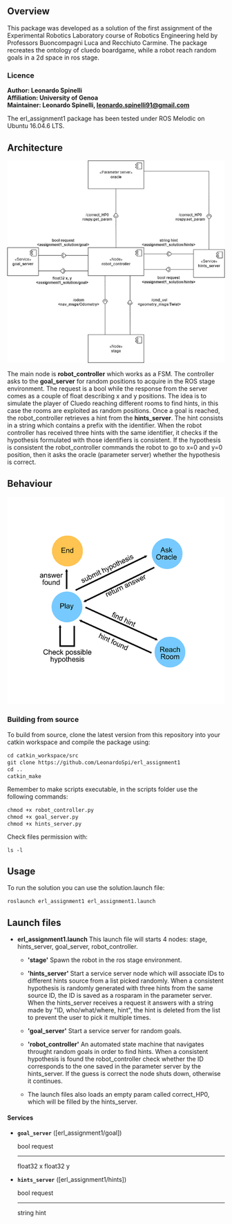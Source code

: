 ## Overview

This package was developed as a solution of the first assignment of the Experimental Robotics Laboratory course of Robotics Engineering held by Professors Buoncompagni Luca and Recchiuto Carmine. The package recreates the ontology of cluedo boardgame, while a robot reach random goals in a 2d space in ros stage.


### Licence

**Author: Leonardo Spinelli<br/>
Affiliation: University of Genoa<br />
Maintainer: Leonardo Spinelli, leonardo.spinelli91@gmail.com**

The erl_assignment1 package has been tested under ROS Melodic on Ubuntu 16.04.6 LTS.

## Architecture

![](architecture.jpg)

The main node is **robot_controller** which works as a FSM. The controller asks to the **goal_server** for random positions to acquire in the ROS stage environment. The request is a bool while the response from the server comes as a couple of float describing x and y positions. The idea is to simulate the player of Cluedo reaching different rooms to find hints, in this case the rooms are exploited as random positions. Once a goal is reached, the robot_controller retrieves a hint from the **hints_server**. The hint consists in a string which contains a prefix with the identifier. When the robot controller has received three hints with the same identifier, it checks if the hypothesis formulated with those identifiers is consistent. If the hypothesis is consistent the robot_controller commands the robot to go to x=0 and y=0 position, then it asks the oracle (parameter server) whether the hypothesis is correct.

## Behaviour

![](behaviour.jpg)

### Building from source

To build from source, clone the latest version from this repository into your catkin workspace and compile the package using:

	cd catkin_workspace/src
	git clone https://github.com/LeonardoSpi/erl_assignment1
	cd ..
	catkin_make

Remember to make scripts executable, in the scripts folder use the following commands:

	chmod +x robot_controller.py
	chmod +x goal_server.py
	chmod +x hints_server.py
	
Check files permission with:
	
	ls -l

## Usage

To run the solution you can use the solution.launch file:

	roslaunch erl_assignment1 erl_assignment1.launch

## Launch files

* **erl_assignment1.launch** This launch file will starts 4 nodes: stage, hints_server, goal_server, robot_controller.

	- **'stage'** Spawn the robot in the ros stage environment.

	- **'hints_server'** Start a service server node which will associate IDs to different hints source from a list picked randomly. When a consistent hypothesis is
	randomly generated with three hints from the same source ID, the ID is saved as a rosparam in the parameter server. When the hints_server receives a request it
	answers with a string made by "ID, who/what/where, hint", the hint is deleted from the list to prevent the user to pick it multiple times.

	- **'goal_server'** Start a service server for random goals.

	- **'robot_controller'** An automated state machine that navigates throught random goals in order to find hints. When a consistent hypothesis is found the 		robot_controller check whether the ID corresponds to the one saved in the parameter server by the hints_server. If the guess is correct the node shuts down,
	otherwise it continues.

	- The launch files also loads an empty param called correct_HP0, which will be filled by the hints_server.	

#### Services

* **`goal_server`** ([erl_assignment1/goal])

	bool request
	_ _ _
	float32 x
	float32 y
 
* **`hints_server`** ([erl_assignment1/hints])

	bool request
	_ _ _
	string hint
	

